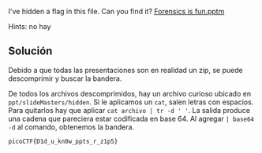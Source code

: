 I've hidden a flag in this file. Can you find it? [Forensics is fun.pptm](https://mercury.picoctf.net/static/d3dd8cd51524d9fafcccd1b7d55f85e7/Forensics%20is%20fun.pptm)

Hints: no hay

## Solución
Debido a que todas las presentaciones son en realidad un zip, se puede descomprimir y buscar la bandera.

De todos los archivos descomprimidos, hay un archivo curioso ubicado en `ppt/slideMasters/hidden`. Si le aplicamos un `cat`, salen letras con espacios. Para quitarlos hay que aplicar `cat archivo | tr -d ' '`. La salida produce una cadena que pareciera estar codificada en base 64. Al agregar `| base64 -d` al comando, obtenemos la bandera.

`picoCTF{D1d_u_kn0w_ppts_r_z1p5}`
